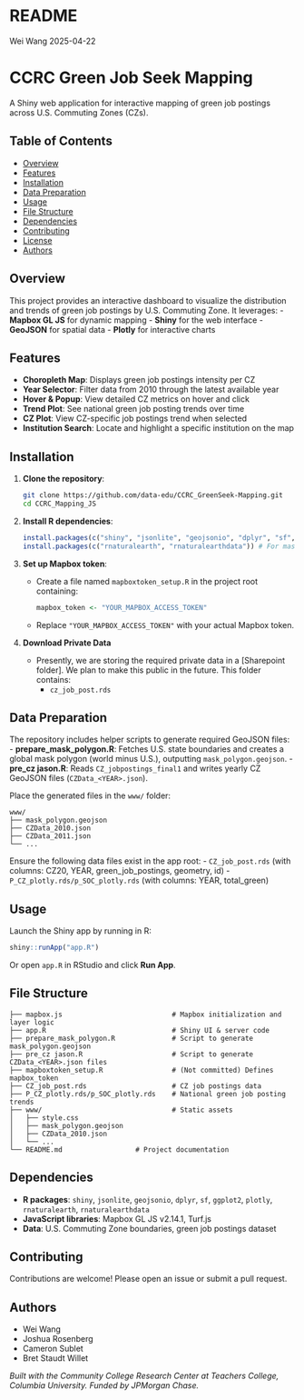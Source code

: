 README
================
Wei Wang
2025-04-22

# CCRC Green Job Seek Mapping

A Shiny web application for interactive mapping of green job postings
across U.S. Commuting Zones (CZs).

## Table of Contents

- [Overview](#overview)
- [Features](#features)
- [Installation](#installation)
- [Data Preparation](#data-preparation)
- [Usage](#usage)
- [File Structure](#file-structure)
- [Dependencies](#dependencies)
- [Contributing](#contributing)
- [License](#license)
- [Authors](#authors)

## Overview

This project provides an interactive dashboard to visualize the
distribution and trends of green job postings by U.S. Commuting Zone. It
leverages: - **Mapbox GL JS** for dynamic mapping - **Shiny** for the
web interface - **GeoJSON** for spatial data - **Plotly** for
interactive charts

## Features

- **Choropleth Map**: Displays green job postings intensity per CZ
- **Year Selector**: Filter data from 2010 through the latest available
  year
- **Hover & Popup**: View detailed CZ metrics on hover and click
- **Trend Plot**: See national green job posting trends over time
- **CZ Plot**: View CZ-specific job postings trend when selected
- **Institution Search**: Locate and highlight a specific institution on
  the map

## Installation

1.  **Clone the repository**:

    ``` bash
    git clone https://github.com/data-edu/CCRC_GreenSeek-Mapping.git
    cd CCRC_Mapping_JS
    ```

2.  **Install R dependencies**:

    ``` r
    install.packages(c("shiny", "jsonlite", "geojsonio", "dplyr", "sf", "ggplot2", "plotly"))
    install.packages(c("rnaturalearth", "rnaturalearthdata")) # For mask polygon script
    ```

3.  **Set up Mapbox token**:

    - Create a file named `mapboxtoken_setup.R` in the project root
      containing:

      ``` r
      mapbox_token <- "YOUR_MAPBOX_ACCESS_TOKEN"
      ```

    - Replace `"YOUR_MAPBOX_ACCESS_TOKEN"` with your actual Mapbox
      token.
      
4. **Download Private Data**
    
    - Presently, we are storing the required private data in a [Sharepoint folder]. 
    We plan to make this public in the future. This folder contains:
      - `cz_job_post.rds`

## Data Preparation

The repository includes helper scripts to generate required GeoJSON
files: - **prepare_mask_polygon.R**: Fetches U.S. state boundaries and
creates a global mask polygon (world minus U.S.), outputting
`mask_polygon.geojson`. - **pre_cz jason.R**: Reads
`CZ_jobpostings_final1` and writes yearly CZ GeoJSON files
(`CZData_<YEAR>.json`).

Place the generated files in the `www/` folder:

    www/
    ├── mask_polygon.geojson
    ├── CZData_2010.json
    ├── CZData_2011.json
    └── ...

Ensure the following data files exist in the app root: -
`CZ_job_post.rds` (with columns: CZ20, YEAR, green_job_postings,
geometry, id) - `P_CZ_plotly.rds/p_SOC_plotly.rds` (with columns: YEAR,
total_green)

## Usage

Launch the Shiny app by running in R:

``` r
shiny::runApp("app.R")
```

Or open `app.R` in RStudio and click **Run App**.

## File Structure

    ├── mapbox.js                           # Mapbox initialization and layer logic
    ├── app.R                               # Shiny UI & server code
    ├── prepare_mask_polygon.R              # Script to generate mask_polygon.geojson
    ├── pre_cz jason.R                      # Script to generate CZData_<YEAR>.json files
    ├── mapboxtoken_setup.R                 # (Not committed) Defines mapbox_token
    ├── CZ_job_post.rds                     # CZ job postings data
    ├── P_CZ_plotly.rds/p_SOC_plotly.rds    # National green job posting trends
    ├── www/                                # Static assets
    │   ├── style.css
    │   ├── mask_polygon.geojson
    │   ├── CZData_2010.json
    │   └── ...
    └── README.md                  # Project documentation

## Dependencies

- **R packages**: `shiny`, `jsonlite`, `geojsonio`, `dplyr`, `sf`,
  `ggplot2`, `plotly`, `rnaturalearth`, `rnaturalearthdata`
- **JavaScript libraries**: Mapbox GL JS v2.14.1, Turf.js
- **Data**: U.S. Commuting Zone boundaries, green job postings dataset

## Contributing

Contributions are welcome! Please open an issue or submit a pull
request.

## Authors

- Wei Wang
- Joshua Rosenberg
- Cameron Sublet
- Bret Staudt Willet

*Built with the Community College Research Center at Teachers College,
Columbia University. Funded by JPMorgan Chase.*
